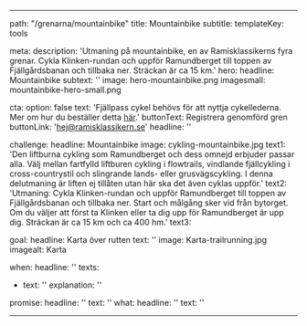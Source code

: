 ---

path: "/grenarna/mountainbike"
title: Mountainbike
subtitle: 
templateKey: tools

meta: 
  description: 'Utmaning på mountainbike, en av Ramisklassikerns fyra grenar. Cykla Klinken-rundan och uppför Ramundberget till toppen av Fjällgårdsbanan och tillbaka ner. Sträckan är ca 15 km.'
hero:
  headline: Mountainbike
  subtext: ''
  image: hero-mountainbike.png
  imagesmall: mountainbike-hero-small.png

  cta:
    option: false
    text: 'Fjällpass cykel behövs för att nyttja cykellederna. Mer om hur du beställer detta <a href="https://www.ramundberget.se/information/liftkort/sommar/" target="_blank" rel="noopener noreferrer">här</a>.' 
    buttonText: Registrera genomförd gren
    buttonLink: 'hej@ramisklassikern.se'
    headline: ''

challenge:
  headline: Mountain&shy;bike
  image: cykling-mountainbike.jpg
  text1: 'Den liftburna cykling som Ramundberget och dess omnejd erbjuder passar alla. Välj mellan fartfylld liftburen cykling i flowtrails, vindlande fjällcykling i cross-countrystil och slingrande lands- eller grusvägscykling. I denna delutmaning är liften ej tillåten utan här ska det även cyklas uppför.' 
  text2: 'Utmaning: Cykla Klinken-rundan och uppför Ramundberget till toppen av Fjällgårdsbanan och tillbaka ner. Start och målgång sker vid från bytorget. Om du väljer att först ta Klinken eller ta dig upp för Ramundberget är upp dig. Sträckan är ca 15 km och ca 400 hm.'
  text3:

goal:
  headline: Karta över rutten
  text: '' 
  image: Karta-trailrunning.jpg
  imagealt: Karta

when:
  headline: ''
  texts:
  - text: ''
    explanation: ''

 
promise:
  headline: ''
  text: ''
what:
  headline: ''
  text: ''

---